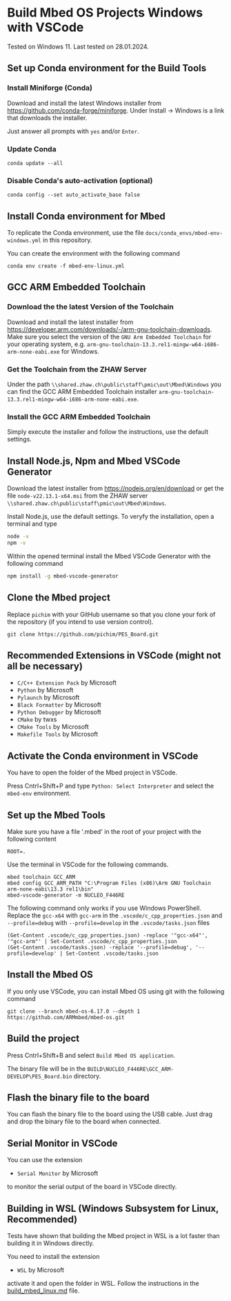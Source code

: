 # Build Mbed OS Projects Windows with VSCode

Tested on Windows 11. Last tested on 28.01.2024.

## Set up Conda environment for the Build Tools

### Install Miniforge (Conda)

Download and install the latest Windows installer from https://github.com/conda-forge/miniforge. Under Install -> Windows is a link that downloads the installer.

Just answer all prompts with `yes` and/or `Enter`.

### Update Conda

```
conda update --all
```

### Disable Conda's auto-activation (optional)

```
conda config --set auto_activate_base false
```

## Install Conda environment for Mbed

To replicate the Conda environment, use the file `docs/conda_envs/mbed-env-windows.yml` in this repository.

You can create the environment with the following command

```
conda env create -f mbed-env-linux.yml
```

## GCC ARM Embedded Toolchain

### Download the the latest Version of the Toolchain

Download and install the latest installer from https://developer.arm.com/downloads/-/arm-gnu-toolchain-downloads. Make sure you select the version of the `GNU Arm Embedded Toolchain` for your operating system, e.g. `arm-gnu-toolchain-13.3.rel1-mingw-w64-i686-arm-none-eabi.exe` for Windows.

### Get the Toolchain from the ZHAW Server

Under the path `\\shared.zhaw.ch\public\staff\pmic\out\Mbed\Windows` you can find the GCC ARM Embedded Toolchain installer `arm-gnu-toolchain-13.3.rel1-mingw-w64-i686-arm-none-eabi.exe`.

### Install the GCC ARM Embedded Toolchain

Simply execute the installer and follow the instructions, use the default settings.

## Install Node.js, Npm and Mbed VSCode Generator

Download the latest installer from https://nodejs.org/en/download or get the file `node-v22.13.1-x64.msi` from the ZHAW server `\\shared.zhaw.ch\public\staff\pmic\out\Mbed\Windows`.

Install Node.js, use the default settings. To veryfy the installation, open a terminal and type

```bash
node -v
npm -v
```

Within the opened terminal install the Mbed VSCode Generator with the following command

```bash
npm install -g mbed-vscode-generator
```

## Clone the Mbed project

Replace `pichim` with your GitHub username so that you clone your fork of the repository (if you intend to use version control).

```
git clone https://github.com/pichim/PES_Board.git
```

## Recommended Extensions in VSCode (might not all be necessary)

- `C/C++ Extension Pack` by Microsoft
- `Python` by Microsoft
- `Pylaunch` by Microsoft
- `Black Formatter` by Microsoft
- `Python Debugger` by Microsoft
- `CMake` by twxs
- `CMake Tools` by Microsoft
- `Makefile Tools` by Microsoft

## Activate the Conda environment in VSCode

You have to open the folder of the Mbed project in VSCode.

Press Cntrl+Shift+P and type `Python: Select Interpreter` and select the `mbed-env` environment.

## Set up the Mbed Tools

Make sure you have a file '.mbed' in the root of your project with the following content

```
ROOT=.

```

Use the terminal in VSCode for the following commands.

```
mbed toolchain GCC_ARM
mbed config GCC_ARM_PATH "C:\Program Files (x86)\Arm GNU Toolchain arm-none-eabi\13.3 rel1\bin"
mbed-vscode-generator -m NUCLEO_F446RE
```

The following command only works if you use Windows PowerShell. Replace the `gcc-x64` with `gcc-arm` in the `.vscode/c_cpp_properties.json` and `--profile=debug` with `--profile=develop` in the `.vscode/tasks.json` files

```
(Get-Content .vscode/c_cpp_properties.json) -replace '"gcc-x64"', '"gcc-arm"' | Set-Content .vscode/c_cpp_properties.json
(Get-Content .vscode/tasks.json) -replace '--profile=debug', '--profile=develop' | Set-Content .vscode/tasks.json
```

## Install the Mbed OS

If you only use VSCode, you can install Mbed OS using git with the following command

```
git clone --branch mbed-os-6.17.0 --depth 1 https://github.com/ARMmbed/mbed-os.git
```

## Build the project

Press Cntrl+Shift+B and select `Build Mbed OS application`.

The binary file will be in the `BUILD\NUCLEO_F446RE\GCC_ARM-DEVELOP\PES_Board.bin` directory.

## Flash the binary file to the board

You can flash the binary file to the board using the USB cable. Just drag and drop the binary file to the board when connected.

## Serial Monitor in VSCode

You can use the extension

- `Serial Monitor` by Microsoft

to monitor the serial output of the board in VSCode directly.

<!-- ## Using a Symbolic Link to `mbed-os` to save Space

To save disk space, it is recommended to host only one physical copy of the Mbed OS on your computer. Instead of duplicating the Mbed OS directory for every project, you can create a symbolic link in each project folder that points to a shared mbed-os directory.

For example, the following command will create a symbolic link in the Mbed Programs/PES_Board directory that points to the shared Mbed Programs/mbed-os directory. This allows multiple Mbed projects to share the same copy of Mbed OS.

To make this work you have to run PowerShell as Administrator in navigate to the root of your Mbed project.

Command to Create the Symbolic Link

```
New-Item -ItemType SymbolicLink `
    -Path ".\mbed-os" `
    -Value "..\mbed-os"
``` -->

## Building in WSL (Windows Subsystem for Linux, Recommended)

Tests have shown that building the Mbed project in WSL is a lot faster than building it in Windows directly.

You need to install the extension

- `WSL` by Microsoft

activate it and open the folder in WSL. Follow the instructions in the [build_mbed_linux.md](build_mbed_linux.md) file.